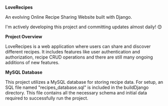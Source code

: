 **LoveRecipes**

An evolving Online Recipe Sharing Website built with Django.

I'm actively developing this project and committing updates almost daily! 😊

**Project Overview**

LoveRecipes is a web application where users can share and discover different recipes. It includes features like user authentication and authorization, recipe CRUD operations and there are still many ongoing additions of new features.

**MySQL Database**

This project utilizes a MySQL database for storing recipe data. For setup, an SQL file named "recipes_database.sql" is included in the buildDjango directory. This file contains all the necessary schema and initial data required to successfully run the project.


